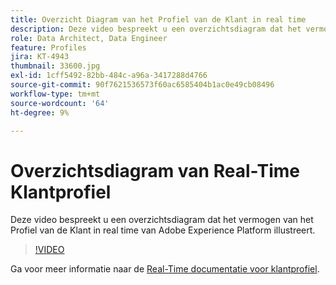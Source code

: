 ```yaml
---
title: Overzicht Diagram van het Profiel van de Klant in real time
description: Deze video bespreekt u een overzichtsdiagram dat het vermogen van het Profiel van de Klant in real time van Adobe Experience Platform illustreert.
role: Data Architect, Data Engineer
feature: Profiles
jira: KT-4943
thumbnail: 33600.jpg
exl-id: 1cff5492-82bb-484c-a96a-3417288d4766
source-git-commit: 90f7621536573f60ac6585404b1ac0e49cb08496
workflow-type: tm+mt
source-wordcount: '64'
ht-degree: 9%

---
```


# Overzichtsdiagram van Real-Time Klantprofiel

Deze video bespreekt u een overzichtsdiagram dat het vermogen van het Profiel van de Klant in real time van Adobe Experience Platform illustreert.

>[!VIDEO](https://video.tv.adobe.com/v/33600?quality=12&learn=on)

Ga voor meer informatie naar de [Real-Time documentatie voor klantprofiel](https://experienceleague.adobe.com/docs/experience-platform/profile/home.html?lang=nl).

